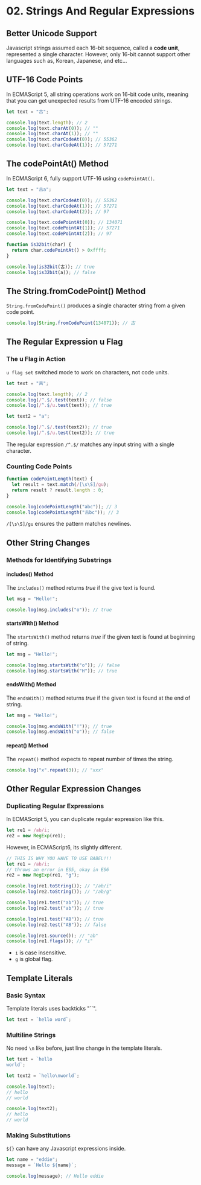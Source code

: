 # 02. Strings And Regular Expressions

## Better Unicode Support

Javascript strings assumed each 16-bit sequence, called a **code unit**, represented
a single character. However, only 16-bit cannot support other languages such as,
Korean, Japanese, and etc...

## UTF-16 Code Points

In ECMAScript 5, all string operations work on 16-bit code units, meaning that
you can get unexpected results from UTF-16 encoded strings.

```javascript
let text = "古";

console.log(text.length); // 2
console.log(text.charAt(0)); // ""
console.log(text.charAt(1)); // ""
console.log(text.charCodeAt(0)); // 55362
console.log(text.charCodeAt(1)); // 57271
```

## The codePointAt() Method

In ECMAScript 6, fully support UTF-16 using `codePointAt()`.

```javascript
let text = "古a";

console.log(text.charCodeAt(0)); // 55362
console.log(text.charCodeAt(1)); // 57271
console.log(text.charCodeAt(2)); // 97

console.log(text.codePointAt(0)); // 134071
console.log(text.codePointAt(1)); // 57271
console.log(text.codePointAt(2)); // 97

function is32bit(char) {
  return char.codePointAt() > 0xffff;
}

console.log(is32bit(古)); // true
console.log(is32bit(a)); // false
```

## The String.fromCodePoint() Method

`String.fromCodePoint()` produces a single character string from a given code point.

```javascript
console.log(String.fromCodePoint(134071)); // 古
```

## The Regular Expression u Flag

### The u Flag in Action

`u flag set` switched mode to work on characters, not code units.

```javascript
let text = "古";

console.log(text.length); // 2
console.log(/^.$/.test(text)); // false
console.log(/^.$/u.test(text)); // true

let text2 = "a";

console.log(/^.$/.test(text2)); // true
console.log(/^.$/u.test(text2)); // true
```

The regular expression `/^.$/` matches any input string with a single character.

### Counting Code Points

```javascript
function codePointLength(text) {
  let result = text.match(/[\s\S]/gu);
  return result ? result.length : 0;
}

console.log(codePointLength("abc")); // 3
console.log(codePointLength("古bc")); // 3
```

`/[\s\S]/gu` ensures the pattern matches newlines.

## Other String Changes

### Methods for Identifying Substrings

#### includes() Method

The `includes()` method returns _true_ if the give text is found.

```javascript
let msg = "Hello!";

console.log(msg.includes("o")); // true
```

#### startsWith() Method

The `startsWith()` method returns _true_ if the given text is found at beginning of string.

```javascript
let msg = "Hello!";

console.log(msg.startsWith("o")); // false
console.log(msg.startsWith("H")); // true
```

#### endsWith() Method

The `endsWith()` method returns _true_ if the given text is found at the end of string.

```javascript
let msg = "Hello!";

console.log(msg.endsWith("!")); // true
console.log(msg.endsWith("o")); // false
```

#### repeat() Method

The `repeat()` method expects to repeat number of times the string.

```javascript
console.log("x".repeat(3)); // "xxx"
```

## Other Regular Expression Changes

### Duplicating Regular Expressions

In ECMAScript 5, you can duplicate regular expression like this.

```javascript
let re1 = /ab/i;
re2 = new RegExp(re1);
```

However, in ECMAScript6, its slightly different.

```javascript
// THIS IS WHY YOU HAVE TO USE BABEL!!!
let re1 = /ab/i;
// throws an error in ES5, okay in ES6
re2 = new RegExp(re1, "g");

console.log(re1.toString()); // "/ab/i"
console.log(re2.toString()); // "/ab/g"

console.log(re1.test("ab")); // true
console.log(re2.test("ab")); // true

console.log(re1.test("AB")); // true
console.log(re2.test("AB")); // false

console.log(re1.source()); // "ab"
console.log(re1.flags()); // "i"
```

- `i` is case insensitive.
- `g` is global flag.

## Template Literals

### Basic Syntax

Template literals uses backticks "``".

```javascript
let text = `hello word`;
```

### Multiline Strings

No need `\n` like before, just line change in the template literals.

```javascript
let text = `hello
world`;

let text2 = `hello\nworld`;

console.log(text);
// hello
// world

console.log(text2);
// hello
// world
```

### Making Substitutions

`${}` can have any Javascript expressions inside.

```javascript
let name = "eddie";
message = `Hello ${name}`;

console.log(message); // Hello eddie
```

